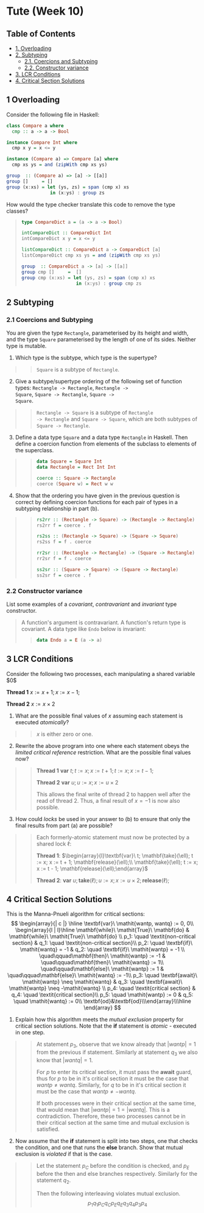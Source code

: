 <div id="content">
<h1 class="title">Tute (Week 10)</h1>
<div id="table-of-contents">
<h2>Table of Contents</h2>
<div id="text-table-of-contents">
<ul>
<li><a href="#org8b5d672">1. Overloading</a></li>
<li><a href="#org93a78c7">2. Subtyping</a>
<ul>
<li><a href="#orga8b3e68">2.1. Coercions and Subtyping</a></li>
<li><a href="#org0fb732d">2.2. Constructor variance</a></li>
</ul>
</li>
<li><a href="#org681eba1">3. LCR Conditions</a></li>
<li><a href="#orgcc643b4">4. Critical Section Solutions</a></li>
</ul>
</div>
  </div></div>

<div id="outline-container-org8b5d672" class="outline-2">
<h2 id="org8b5d672"><span class="section-number-2">1</span> Overloading</h2>
  <div class="outline-text-2" id="text-1"></div></div>

Consider the following file in Haskell:

```haskell
class Compare a where
  cmp :: a -> a -> Bool

instance Compare Int where
  cmp x y = x <= y

instance (Compare a) => Compare [a] where
  cmp xs ys = and (zipWith cmp xs ys)

group  :: (Compare a) => [a] -> [[a]]
group []     = []
group (x:xs) = let (ys, zs) = span (cmp x) xs
                in (x:ys) : group zs
```


How would the type checker translate this code to remove the type classes?

> ```haskell
> type CompareDict a = (a -> a -> Bool)
> 
> intCompareDict :: CompareDict Int
> intCompareDict x y = x <= y
> 
> listCompareDict :: CompareDict a -> CompareDict [a]
> listCompareDict cmp xs ys = and (zipWith cmp xs ys)
> 
> group  :: CompareDict a -> [a] -> [[a]]
> group cmp []     =  []
> group cmp (x:xs) = let (ys, zs) = span (cmp x) xs
>                     in (x:ys) : group cmp zs
> ```

<div id="outline-container-org93a78c7" class="outline-2">
<h2 id="org93a78c7"><span class="section-number-2">2</span> Subtyping</h2>
<div class="outline-text-2" id="text-2">
</div>
<div id="outline-container-orga8b3e68" class="outline-3">
<h3 id="orga8b3e68"><span class="section-number-3">2.1</span> Coercions and Subtyping</h3>
<div class="outline-text-3" id="text-2-1">
  </div></div>

You are given the type <code>Rectangle</code>, parameterised by its height and width, and the type <code>Square</code> parameterised by the length of one of its sides. Neither type is mutable.

1. Which type is the subtype, which type is the supertype?

> > <code>Square</code> is a subtype of <code>Rectangle</code>.


2. Give a subtype/supertype ordering of the following set of function types: <code>Rectangle -&gt; Rectangle</code>, <code>Rectangle -&gt; Square</code>, <code>Square -&gt; Rectangle</code>, <code>Square -&gt; Square</code>. 

> > <code>Rectangle -&gt; Square</code> is a subtype of <code>Rectangle -&gt; Rectangle</code> and <code>Square -&gt; Square</code>, which are both subtypes of <code>Square -&gt; Rectangle</code>.

3. Define a data type <code>Square</code> and a data type <code>Rectangle</code> in Haskell. Then define a coercion function from elements of the subclass to elements of the superclass.

> > ```haskell
> > data Square = Square Int
> > data Rectangle = Rect Int Int
> > 
> > coerce :: Square -> Rectangle
> > coerce (Square w) = Rect w w
> > ```


4. Show that the ordering you have given in the previous question is correct by defining coercion functions for each pair of types in a subtyping relationship in part (b).

> > ```haskell
> > rs2rr :: (Rectangle -> Square) -> (Rectangle -> Rectangle)
> > rs2rr f = coerce . f
> > 
> > rs2ss :: (Rectangle -> Square) -> (Square -> Square)
> > rs2ss f = f . coerce
> > 
> > rr2sr :: (Rectangle -> Rectangle) -> (Square -> Rectangle)
> > rr2sr f = f . coerce
> > 
> > ss2sr :: (Square -> Square) -> (Square -> Rectangle)
> > ss2sr f = coerce . f
> > ```

<div id="outline-container-org0fb732d" class="outline-3">
<h3 id="org0fb732d"><span class="section-number-3">2.2</span> Constructor variance</h3>
  <div class="outline-text-3" id="text-2-2"></div></div>
List some examples of a <i>covariant</i>, <i>contravariant</i> and <i>invariant</i> type constructor.

> A function's argument is contravariant. A function's return type is covariant. A data type like <code>Endo</code> below 
> is invariant:
>
> > ```haskell
> > data Endo a = E (a -> a)
> > ```

<div id="outline-container-org681eba1" class="outline-2">
<h2 id="org681eba1"><span class="section-number-2">3</span> LCR Conditions</h2>
  <div class="outline-text-2" id="text-3"></div></div>
Consider the following two processes, each manipulating a shared variable $0$

**Thread 1** $x := x + 1; x:= x - 1;$

**Thread 2** $x := x \times 2$

1. What are the possible final values of $x$ assuming each statement is executed <i>atomically</i>?

> > $x$ is either zero or one.

2. Rewrite the above program into one where each statement obeys the <i>limited critical reference</i> restriction. What are the possible final values now?

> > **Thread 1** $\textbf{var}\ t; t := x; x := t + 1; t := x; x := t - 1;$
> >
> > **Thread 2** $\textbf{var}\ u; u := x; x := u \times 2$
> >
> > This allows the final write of thread 2 to happen well after the read of thread 2. Thus, a final result of $x = -1$ is now also possible.

3. How could <i>locks</i> be used in your answer to (b) to ensure that only the final results from part (a) are possible?

> > Each formerly-atomic statement must now be protected by a shared lock $\ell$:
> >
> > **Thread 1**: $\begin{array}{l}\textbf{var}\ t; \mathbf{take}(\ell); t := x; x := t + 1; \mathbf{release}(\ell);\\ \mathbf{take}(\ell); t := x; x := t - 1; \mathbf{release}(\ell);\end{array}$
> >
> > **Thread 2**: $\textbf{var}\ u; \mathbf{take}(\ell); u := x; x := u \times 2; \mathbf{release}(\ell);$

<div id="outline-container-orgcc643b4" class="outline-2">
<h2 id="orgcc643b4"><span class="section-number-2">4</span> Critical Section Solutions</h2>
  <div class="outline-text-2" id="text-4"></div></div>

This is the Manna-Pnueli algorithm for critical sections:
$$
\begin{array}{| c |}
\hline
\textbf{var}\ \mathit{wantp, wantq} := 0, 0\\
\begin{array}{l | l}\hline
\mathbf{while}\ \mathit{True}\ \mathbf{do} &
\mathbf{while}\ \mathit{True}\ \mathbf{do} \\
p_1: \quad \textit{non-critical section} & q_1: \quad \textit{non-critical section}\\
p_2: \quad \textbf{if}\ \mathit{wantq} = -1 & q_2: \quad \textbf{if}\ \mathit{wantp} = -1 \\
\quad\qquad\mathbf{then}\ \mathit{wantp} := -1 & \quad\qquad\mathbf{then}\ \mathit{wantq} := 1\\
\quad\qquad\mathbf{else}\ \mathit{wantp} := 1 & \quad\qquad\mathbf{else}\ \mathit{wantq} := -1\\
p_3: \quad \textbf{await}\ \mathit{wantp} \neq \mathit{wantq} & q_3: \quad \textbf{await}\ \mathit{wantp} \neq -\mathit{wantq} \\
p_4: \quad \textit{critical section} & q_4: \quad \textit{critical section}\\
p_5: \quad \mathit{wantp} := 0 & q_5: \quad \mathit{wantq} := 0\\
\textbf{od}&\textbf{od}\\\end{array}\\\hline
\end{array}
$$

1. Explain how this algorithm meets the <i>mutual exclusion</i> property for critical section solutions.
Note that the $\textbf{if}$ statement is <i>atomic</i> - executed in one step.

> > At statement $p_3$, observe that we know already that $|\mathit{wantp}| = 1$ from the previous if statement.
> > Similarly at statement $q_3$ we also know that $|\mathit{wantq}| = 1$.
> >
> > For $p$ to enter its critical section, it must pass the $\textbf{await}$ guard, thus for $p$ to be in it's critical section it must be the case that $\mathit{wantp} \neq \mathit{wantq}$. Similarly, for $q$ to be in it's critical section it must be the case that $\mathit{wantp} \neq -\mathit{wantq}$.
> >
> > If both processes were in their critical section at the same time, that would mean that $|\mathit{wantp}| = 1 = |\mathit{wantq}|$. This is a contradiction. Therefore, these two processes cannot be in their critical section at the same time and mutual exclusion is satisfied.

2. Now assume that the $\textbf{if}$ statement is split into two steps, one that checks the condition, and one that runs the $\textbf{else}$ branch. Show that mutual exclusion is <i>violated</i> if that is the case.

> > Let the statement $p_C$ before the condition is checked, and $p_E$ before the then and else branches respectively. Similarly for the statement $q_2$.
> >
> > Then the following interleaving violates mutual exclusion.
> > $$
> > p_1q_1p_Cq_Cp_Eq_Eq_3q_4p_3p_4
> > $$
